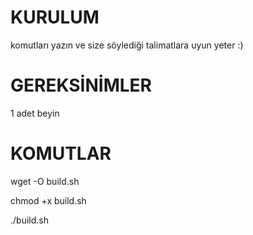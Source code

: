 # KURULUM
komutları yazın ve size söylediği talimatlara uyun yeter :)

# GEREKSİNİMLER

1 adet beyin

# KOMUTLAR

wget -O build.sh 

chmod +x build.sh

./build.sh
